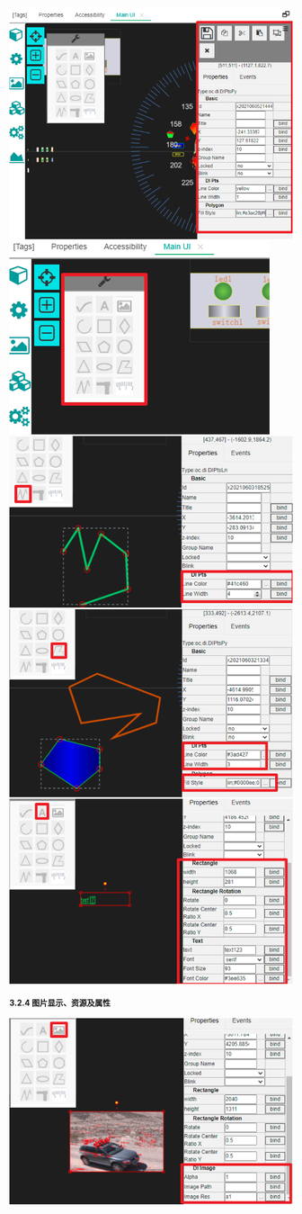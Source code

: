 








































<img src="../img/hmi_prop1.png">






<img src="../img/hmi_basic1.png">



<img src="../img/hmi_basic_zln1.png">



<img src="../img/hmi_basic_py1.png">





<img src="../img/hmi_basic_txt1.png">

#### 3.2.4 图片显示、资源及属性


<img src="../img/hmi_basic_img1.png">










[qn_res]: ./quick_know_res.md
